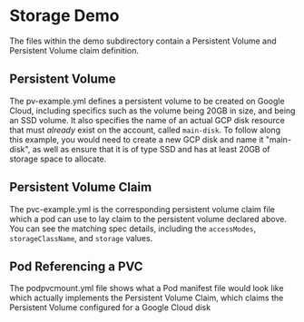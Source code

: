 # Storage Demo

The files within the demo subdirectory contain a Persistent Volume and Persistent Volume claim definition.

## Persistent Volume

The pv-example.yml defines a persistent volume to be created on Google Cloud, including specifics such as the volume being 20GB in size, and being an SSD volume. It also specifies the name of an actual GCP disk resource that must _already_ exist on the account, called `main-disk`. To follow along this example, you would need to create a new GCP disk and name it "main-disk", as well as ensure that it is of type SSD and has at least 20GB of storage space to allocate.

## Persistent Volume Claim

The pvc-example.yml is the corresponding persistent volume claim file which a pod can use to lay claim to the persistent volume declared above. You can see the matching spec details, including the `accessModes`, `storageClassName`, and `storage` values.

## Pod Referencing a PVC

The podpvcmount.yml file shows what a Pod manifest file would look like which actually implements the Persistent Volume Claim, which claims the Persistent Volume configured for a Google Cloud disk